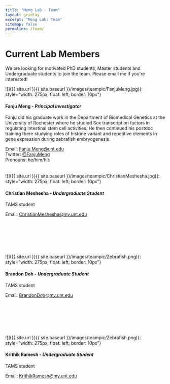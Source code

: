 ```yaml
---
title: "Meng Lab - Team"
layout: gridlay
excerpt: "Meng Lab: Team"
sitemap: false
permalink: /team/
---
```


# Current Lab Members

We are looking for motivated PhD students, Master students and Undergraduate students to join the team. Please email me if you're interested! <br>

![]({{ site.url }}{{ site.baseurl }}/images/teampic/FanjuMeng.jpg){: style="width: 275px; float: left; border: 10px"} <br>

#### Fanju Meng - *Principal Investigator*
Fanju did his graduate work in the Department of Biomedical Genetics at the University of Rochester where he studied Sox transcription factors in regulating  intestinal stem cell activities. He then continued his postdoc training there studying roles of histone variant and repetitive elements in gene expression during zebrafish embryogenesis.<br>

Email: Fanju.Meng@unt.edu <br>
Twitter: [@FanjuMeng](https://twitter.com/FanjuMeng) <br>
Pronouns: he/him/his <br>
<br>
<br>
![]({{ site.url }}{{ site.baseurl }}/images/teampic/ChristianMeshesha.jpg){: style="width: 275px; float: left; border: 10px"} <br>

#### Christian Meshesha - *Undergraduate Student*
TAMS student

Email: ChristianMeshesha@my.unt.edu

<br>
<br>
<br>
<br>
<br>
<br>
![]({{ site.url }}{{ site.baseurl }}/images/teampic/Zebrafish.png){: style="width: 275px; float: left; border: 10px"} <br>

#### Brandon Doh - *Undergraduate Student*
TAMS student

Email: BrandonDoh@my.unt.edu

<br>
<br>
<br>
<br>
<br>
<br>
![]({{ site.url }}{{ site.baseurl }}/images/teampic/Zebrafish.png){: style="width: 275px; float: left; border: 10px"} <br>

#### Krithik Ramesh - *Undergraduate Student*
TAMS student

Email: KrithikRamesh@my.unt.edu

<br>
<br>
<br>
<br>
<br>
<br>